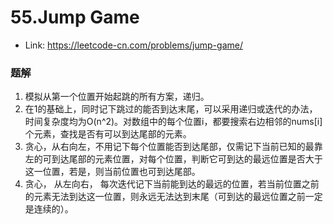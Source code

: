 # 55.Jump Game
* Link: https://leetcode-cn.com/problems/jump-game/

### 题解
1. 模拟从第一个位置开始起跳的所有方案，递归。
2. 在1的基础上，同时记下跳过的能否到达末尾，可以采用递归或迭代的办法，时间复杂度均为O(n^2)。对数组中的每个位置i，都要搜索右边相邻的nums[i]个元素，查找是否有可以到达尾部的元素。
3. 贪心，从右向左，不用记下每个位置能否到达尾部，仅需记下当前已知的最靠左的可到达尾部的元素位置，对每个位置，判断它可到达的最远位置是否大于这一位置，若是，则当前位置也可到达尾部。
4. 贪心， 从左向右， 每次迭代记下当前能到达的最远的位置，若当前位置之前的元素无法到达这一位置，则永远无法达到末尾（可到达的最远位置之前一定是连续的）。
